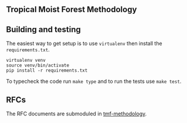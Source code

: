 Tropical Moist Forest Methodology
---------------------------------

## Building and testing

The easiest way to get setup is to use `virtualenv` then install the `requirements.txt`.

```
virtualenv venv
source venv/bin/activate
pip install -r requirements.txt
```

To typecheck the code run `make type` and to run the tests use `make test`.

## RFCs

The RFC documents are submoduled in [tmf-methodology](./tmf-methodology/).